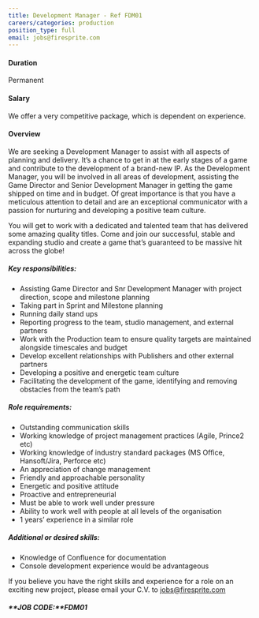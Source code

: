 ```yaml
---
title: Development Manager - Ref FDM01
careers/categories: production
position_type: full
email: jobs@firesprite.com
---
```

#### **Duration**

Permanent

#### **Salary**

We offer a very competitive package, which is dependent on experience.

#### Overview

We are seeking a Development Manager to assist with all aspects of planning and delivery. It’s a chance to get in at the early stages of a game and contribute to the development of a brand-new IP. As the Development Manager, you will be involved in all areas of development, assisting the Game Director and Senior Development Manager in getting the game shipped on time and in budget. Of great importance is that you have a meticulous attention to detail and are an exceptional communicator with a passion for nurturing and developing a positive team culture.

You will get to work with a dedicated and talented team that has delivered some amazing quality titles. Come and join our successful, stable and expanding studio and create a game that’s guaranteed to be massive hit across the globe!

##### **Key responsibilities:**

* Assisting Game Director and Snr Development Manager with project direction, scope and milestone planning
* Taking part in Sprint and Milestone planning
* Running daily stand ups
* Reporting progress to the team, studio management, and external partners
* Work with the Production team to ensure quality targets are maintained alongside timescales and budget
* Develop excellent relationships with Publishers and other external partners
* Developing a positive and energetic team culture
* Facilitating the development of the game, identifying and removing obstacles from the team’s path

##### **Role requirements:**

* Outstanding communication skills
* Working knowledge of project management practices (Agile, Prince2 etc)
* Working knowledge of industry standard packages (MS Office, Hansoft/Jira, Perforce etc)
* An appreciation of change management
* Friendly and approachable personality
* Energetic and positive attitude
* Proactive and entrepreneurial
* Must be able to work well under pressure
* Ability to work well with people at all levels of the organisation
* 1 years’ experience in a similar role

##### **Additional or desired skills:**

* Knowledge of Confluence for documentation
* Console development experience would be advantageous

If you believe you have the right skills and experience for a role on an exciting new project, please email your C.V.  to [jobs@firesprite.com](mailto:jobs@firesprite.com)

##### **JOB CODE:**FDM01
